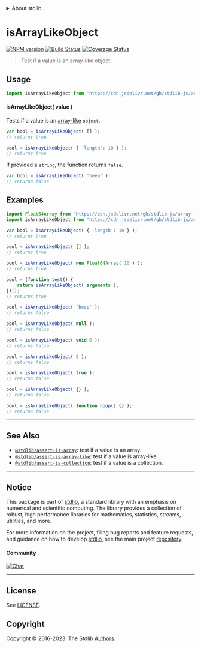 <!--

@license Apache-2.0

Copyright (c) 2018 The Stdlib Authors.

Licensed under the Apache License, Version 2.0 (the "License");
you may not use this file except in compliance with the License.
You may obtain a copy of the License at

   http://www.apache.org/licenses/LICENSE-2.0

Unless required by applicable law or agreed to in writing, software
distributed under the License is distributed on an "AS IS" BASIS,
WITHOUT WARRANTIES OR CONDITIONS OF ANY KIND, either express or implied.
See the License for the specific language governing permissions and
limitations under the License.

-->


<details>
  <summary>
    About stdlib...
  </summary>
  <p>We believe in a future in which the web is a preferred environment for numerical computation. To help realize this future, we've built stdlib. stdlib is a standard library, with an emphasis on numerical and scientific computation, written in JavaScript (and C) for execution in browsers and in Node.js.</p>
  <p>The library is fully decomposable, being architected in such a way that you can swap out and mix and match APIs and functionality to cater to your exact preferences and use cases.</p>
  <p>When you use stdlib, you can be absolutely certain that you are using the most thorough, rigorous, well-written, studied, documented, tested, measured, and high-quality code out there.</p>
  <p>To join us in bringing numerical computing to the web, get started by checking us out on <a href="https://github.com/stdlib-js/stdlib">GitHub</a>, and please consider <a href="https://opencollective.com/stdlib">financially supporting stdlib</a>. We greatly appreciate your continued support!</p>
</details>

# isArrayLikeObject

[![NPM version][npm-image]][npm-url] [![Build Status][test-image]][test-url] [![Coverage Status][coverage-image]][coverage-url] <!-- [![dependencies][dependencies-image]][dependencies-url] -->

> Test if a value is an array-like object.



<section class="usage">

## Usage

```javascript
import isArrayLikeObject from 'https://cdn.jsdelivr.net/gh/stdlib-js/assert-is-array-like-object@deno/mod.js';
```

#### isArrayLikeObject( value )

Tests if a value is an [array-like][array-like] `object`.

<!-- eslint-disable object-curly-newline -->

```javascript
var bool = isArrayLikeObject( [] );
// returns true

bool = isArrayLikeObject( { 'length': 10 } );
// returns true
```

If provided a `string`, the function returns `false`.

```javascript
var bool = isArrayLikeObject( 'beep' );
// returns false
```

</section>

<!-- /.usage -->

<section class="examples">

## Examples

<!-- eslint-disable object-curly-newline, object-curly-spacing, no-empty-function, no-restricted-syntax -->

<!-- eslint no-undef: "error" -->

```javascript
import Float64Array from 'https://cdn.jsdelivr.net/gh/stdlib-js/array-float64@deno/mod.js';
import isArrayLikeObject from 'https://cdn.jsdelivr.net/gh/stdlib-js/assert-is-array-like-object@deno/mod.js';

var bool = isArrayLikeObject( { 'length': 10 } );
// returns true

bool = isArrayLikeObject( [] );
// returns true

bool = isArrayLikeObject( new Float64Array( 10 ) );
// returns true

bool = (function test() {
    return isArrayLikeObject( arguments );
})();
// returns true

bool = isArrayLikeObject( 'beep' );
// returns false

bool = isArrayLikeObject( null );
// returns false

bool = isArrayLikeObject( void 0 );
// returns false

bool = isArrayLikeObject( 5 );
// returns false

bool = isArrayLikeObject( true );
// returns false

bool = isArrayLikeObject( {} );
// returns false

bool = isArrayLikeObject( function noop() {} );
// returns false
```

</section>

<!-- /.examples -->

<!-- Section for related `stdlib` packages. Do not manually edit this section, as it is automatically populated. -->

<section class="related">

* * *

## See Also

-   <span class="package-name">[`@stdlib/assert-is-array`][@stdlib/assert/is-array]</span><span class="delimiter">: </span><span class="description">test if a value is an array.</span>
-   <span class="package-name">[`@stdlib/assert-is-array-like`][@stdlib/assert/is-array-like]</span><span class="delimiter">: </span><span class="description">test if a value is array-like.</span>
-   <span class="package-name">[`@stdlib/assert-is-collection`][@stdlib/assert/is-collection]</span><span class="delimiter">: </span><span class="description">test if a value is a collection.</span>

</section>

<!-- /.related -->

<!-- Section for all links. Make sure to keep an empty line after the `section` element and another before the `/section` close. -->


<section class="main-repo" >

* * *

## Notice

This package is part of [stdlib][stdlib], a standard library with an emphasis on numerical and scientific computing. The library provides a collection of robust, high performance libraries for mathematics, statistics, streams, utilities, and more.

For more information on the project, filing bug reports and feature requests, and guidance on how to develop [stdlib][stdlib], see the main project [repository][stdlib].

#### Community

[![Chat][chat-image]][chat-url]

---

## License

See [LICENSE][stdlib-license].


## Copyright

Copyright &copy; 2016-2023. The Stdlib [Authors][stdlib-authors].

</section>

<!-- /.stdlib -->

<!-- Section for all links. Make sure to keep an empty line after the `section` element and another before the `/section` close. -->

<section class="links">

[npm-image]: http://img.shields.io/npm/v/@stdlib/assert-is-array-like-object.svg
[npm-url]: https://npmjs.org/package/@stdlib/assert-is-array-like-object

[test-image]: https://github.com/stdlib-js/assert-is-array-like-object/actions/workflows/test.yml/badge.svg?branch=main
[test-url]: https://github.com/stdlib-js/assert-is-array-like-object/actions/workflows/test.yml?query=branch:main

[coverage-image]: https://img.shields.io/codecov/c/github/stdlib-js/assert-is-array-like-object/main.svg
[coverage-url]: https://codecov.io/github/stdlib-js/assert-is-array-like-object?branch=main

<!--

[dependencies-image]: https://img.shields.io/david/stdlib-js/assert-is-array-like-object.svg
[dependencies-url]: https://david-dm.org/stdlib-js/assert-is-array-like-object/main

-->

[chat-image]: https://img.shields.io/gitter/room/stdlib-js/stdlib.svg
[chat-url]: https://app.gitter.im/#/room/#stdlib-js_stdlib:gitter.im

[stdlib]: https://github.com/stdlib-js/stdlib

[stdlib-authors]: https://github.com/stdlib-js/stdlib/graphs/contributors

[umd]: https://github.com/umdjs/umd
[es-module]: https://developer.mozilla.org/en-US/docs/Web/JavaScript/Guide/Modules

[deno-url]: https://github.com/stdlib-js/assert-is-array-like-object/tree/deno
[umd-url]: https://github.com/stdlib-js/assert-is-array-like-object/tree/umd
[esm-url]: https://github.com/stdlib-js/assert-is-array-like-object/tree/esm
[branches-url]: https://github.com/stdlib-js/assert-is-array-like-object/blob/main/branches.md

[stdlib-license]: https://raw.githubusercontent.com/stdlib-js/assert-is-array-like-object/main/LICENSE

[array-like]: http://www.2ality.com/2013/05/quirk-array-like-objects.html

<!-- <related-links> -->

[@stdlib/assert/is-array]: https://github.com/stdlib-js/assert-is-array/tree/deno

[@stdlib/assert/is-array-like]: https://github.com/stdlib-js/assert-is-array-like/tree/deno

[@stdlib/assert/is-collection]: https://github.com/stdlib-js/assert-is-collection/tree/deno

<!-- </related-links> -->

</section>

<!-- /.links -->
